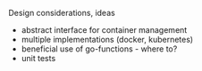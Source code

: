 Design considerations, ideas

- abstract interface for container management
- multiple implementations (docker, kubernetes)
- beneficial use of go-functions - where to?
- unit tests
